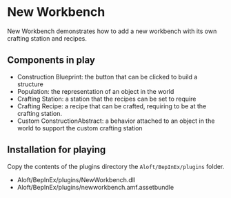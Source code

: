 # New Workbench

New Workbench demonstrates how to add a new workbench with its own crafting station and recipes.

## Components in play

- Construction Blueprint: the button that can be clicked to build a structure
- Population: the representation of an object in the world
- Crafting Station: a station that the recipes can be set to require
- Crafting Recipe: a recipe that can be crafted, requiring to be at the crafting station.
- Custom ConstructionAbstract: a behavior attached to an object in the world to support the custom crafting station

## Installation for playing

Copy the contents of the plugins directory the `Aloft/BepInEx/plugins` folder.
- Aloft/BepInEx/plugins/NewWorkbench.dll
- Aloft/BepInEx/plugins/newworkbench.amf.assetbundle
